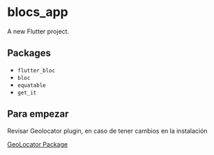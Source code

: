 # blocs_app

A new Flutter project.

## Packages

- `flutter_bloc`
- `bloc`
- `equatable`
- `get_it`

## Para empezar

Revisar Geolocator plugin, en caso de tener cambios en la instalación

[GeoLocator Package](https://pub.dev/packages/geolocator)


